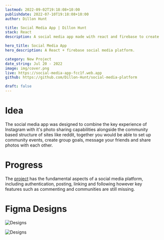 ```yaml
---
lastmod: 2022-09-02T19:18:08+10:00
publishdate: 2022-07-10T19:18:08+10:00
author: Dillon Hunt

title: Social Media App | Dillon Hunt
stack: React
description: A social media app made with react and firebase to create and share with friends and communities.

hero_title: Social Media App
hero_description: A React + firebase social media platform.

category: New Project
date_string: Jul 20 - 2022
image: img/cover.png
live: https://social-media-app-fcc1f.web.app
github: https://github.com/Dillon-Hunt/social-media-platform

draft: false
---
```


# Idea
The social media app was designed to combine the key experience of Instagram with it's photo sharing capabilities alongside the community based structure of sites like reddit, together you would be able to set up community events, create group goals, message your friends and share photos with each other.

# Progress
The [project](https://social-media-app-fcc1f.web.app) has the fundamental aspects of a social media platform, including authentication, posting, linking and following however key features such as commenting and communities are still missing.

# Figma Designs
![Designs](./img/designs-1.png)

![Designs](./img/designs-2.png)